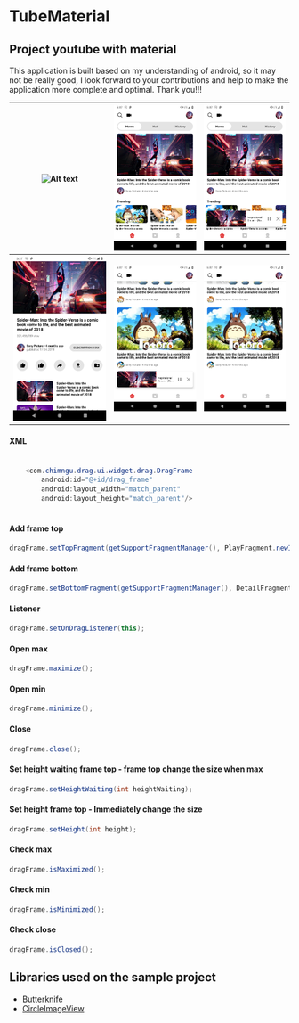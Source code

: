 # TubeMaterial

## Project youtube with material

This application is built based on my understanding of android, so it may not be really good, I look forward to your contributions and help to make the application more complete and optimal. Thank you!!!

![Alt text](output/ezgif.com-video-to-gif.gif) | ![Alt text](output/Screenshot_20190417-173713.png)  | ![Alt text](output/Screenshot_20190417-173738.png) 
--- | --- | --- 
![Alt text](output/Screenshot_20190417-173732.png) | ![Alt text](output/Screenshot_20190417-173744.png)  | ![Alt text](output/Screenshot_20190417-173721.png) 


#### XML

```java

    <com.chimngu.drag.ui.widget.drag.DragFrame
        android:id="@+id/drag_frame"
        android:layout_width="match_parent"
        android:layout_height="match_parent"/>
        
```

#### Add frame top
```java
dragFrame.setTopFragment(getSupportFragmentManager(), PlayFragment.newInstance());
```

#### Add frame bottom
```java
dragFrame.setBottomFragment(getSupportFragmentManager(), DetailFragment.newInstance());
```

#### Listener
```java
dragFrame.setOnDragListener(this);
```

#### Open max
```java
dragFrame.maximize();
```

#### Open min
```java
dragFrame.minimize();
```

#### Close
```java
dragFrame.close();
```

#### Set height waiting frame top - frame top change the size when max
```java
dragFrame.setHeightWaiting(int heightWaiting);
```

#### Set height frame top - Immediately change the size
```java
dragFrame.setHeight(int height);
```

#### Check max
```java
dragFrame.isMaximized();
```

#### Check min
```java
dragFrame.isMinimized();
```

#### Check close
```java
dragFrame.isClosed();
```




## Libraries used on the sample project

* [Butterknife](https://github.com/JakeWharton/butterknife) 
* [CircleImageView](https://github.com/hdodenhof/CircleImageView)
